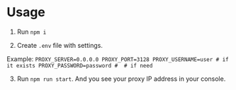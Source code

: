 # Usage

1. Run `npm i`

2. Create `.env` file with settings.

Example:
`
PROXY_SERVER=0.0.0.0
PROXY_PORT=3128
PROXY_USERNAME=user # if it exists
PROXY_PASSWORD=password #  # if need
`

3. Run `npm run start`. And you see your proxy IP address in your console.
